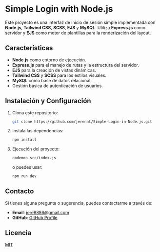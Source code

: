 # Simple Login with Node.js

Este proyecto es una interfaz de inicio de sesión simple implementada con **Node.js**, **Tailwind CSS**, **SCSS**, **EJS** y **MySQL**. Utiliza **Express.js** como servidor y **EJS** como motor de plantillas para la renderización del layout.

## Características

- **Node.js** como entorno de ejecución.
- **Express.js** para el manejo de rutas y la estructura del servidor.
- **EJS** para la creación de vistas dinámicas.
- **Tailwind CSS** y **SCSS** para los estilos visuales.
- **MySQL** como base de datos relacional.
- Gestión básica de autenticación de usuarios.

## Instalación y Configuración

1. Clona este repositorio:
   ```bash
   git clone https://github.com/jerenat/Simple-Login-in-Node.js.git

2. Instala las dependencias:
   ```bash
   npm install

3. Ejecución del proyecto:
   ```bash
   nodemon src/index.js
   ```
   o puedes usar: 
    ```bash
    npm run dev

## Contacto

Si tienes alguna pregunta o sugerencia, puedes contactarme a través de:

- **Email**: [jere8886@gmail.com](mailto:jere8886@gmail.com)
- **GitHub**: [GitHub Profile](https://github.com/jerenat)



## Licencia

[MIT](/LICENSE.md)

